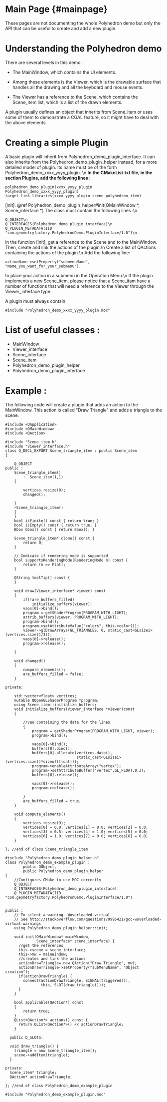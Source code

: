 Main Page                        {#mainpage}
============

These pages are not documenting the whole Polyhedron demo but only the API that can be useful to create and add a new plugin.

Understanding the Polyhedron demo
============

There are several levels in this demo. 

- The MainWindow, which contains the UI elements. 

- Among these elements is the Viewer, which is the drawable surface that handles all the drawing and all the keyboard and mouse events. 

- The Viewer has a reference to the Scene, which contains the Scene_item list, which is a list of the drawn elements. 

A plugin usually defines an object that inherits from Scene_item or uses some of them to demonstrate a CGAL feature, so it might have to deal with the above elements.

Creating a simple Plugin
============
A basic plugin will inherit from Polyhedron_demo_plugin_interface. It can also inherits from the Polyhedron_demo_plugin_helper instead, for a more detailed model of plugin.
Its name must be of the form Polyhedron_demo_xxxx_yyyy_plugin. \n
<b>In the CMakeList.txt file, in the section Plugins, add the following lines :</b>

    polyhedron_demo_plugin(xxxx_yyyy_plugin Polyhedron_demo_xxxx_yyyy_plugin)
    target_link_libraries(xxxx_yyyy_plugin scene_polyhedron_item) 
  
  [init]: @ref Polyhedron_demo_plugin_helper#init(QMainWindow *, Scene_interface *)
  The class must contain the following lines :\n
  
    Q_OBJECT\n
    Q_INTERFACES(Polyhedron_demo_plugin_interface)\n
    Q_PLUGIN_METADATA(IID "com.geometryfactory.PolyhedronDemo.PluginInterface/1.0")\n
    
In the function [init], get a reference to the Scene  and to the MainWindow. Then, create and link the actions of the plugin.\n
Create a list of QActions containing the actions of the plugin.\n
Add the following line:

    actionName->setProperty("submenuName", "Name_you_want_for_your_submenu");
    
to place your action in a submenu in the Operation Menu.\n
If the plugin implements a new Scene_item, please notice that a Scene_itam have a number of functions that will need a reference to the Viewer through the Viewer_interface type.

A plugin must always contain
~~~~~~~~~~~~~{.cpp}
#include "Polyhedron_demo_xxxx_yyyy_plugin.moc"
~~~~~~~~~~~~~

List of useful classes :
========================
- MainWindow
- Viewer_interface
- Scene_interface
- Scene_item
- Polyhedron_demo_plugin_helper
- Polyhedron_demo_plugin_interface


Example : 
============
The following code will create a plugin that adds an action to the MainWindow. This action is called "Draw Triangle" and adds a triangle to the scene.


~~~~~~~~~~~~~{.cpp}
#include <QApplication>
#include <QMainWindow>
#include <QAction>

#include "Scene_item.h"
#include "Viewer_interface.h"
class Q_DECL_EXPORT Scene_triangle_item : public Scene_item
{

    Q_OBJECT
public :
    Scene_triangle_item()
        :  Scene_item(1,1)
    {

        vertices.resize(0);
        changed();

    }
    ~Scene_triangle_item()
    {
    }
    bool isFinite() const { return true; }
    bool isEmpty() const { return true; }
    Bbox bbox() const { return Bbox(); }

    Scene_triangle_item* clone() const {
        return 0;
    }

    // Indicate if rendering mode is supported
    bool supportsRenderingMode(RenderingMode m) const {
        return (m == Flat);
    }

    QString toolTip() const {
    }

    void draw(Viewer_interface* viewer) const
    {
        if(!are_buffers_filled)
            initialize_buffers(viewer);
        vaos[0]->bind();
        program = getShaderProgram(PROGRAM_WITH_LIGHT);
        attrib_buffers(viewer, PROGRAM_WITH_LIGHT);
        program->bind();
        program->setAttributeValue("colors", this->color());
        viewer->glDrawArrays(GL_TRIANGLES, 0, static_cast<GLsizei>(vertices.size()/3));
        vaos[0]->release();
        program->release();

    }

    void changed()
    {
        compute_elements();
        are_buffers_filled = false;
    }

private:

    std::vector<float> vertices;
    mutable QOpenGLShaderProgram *program;
    using Scene_item::initialize_buffers;
    void initialize_buffers(Viewer_interface *viewer)const
    {

        //vao containing the data for the lines
        {
            program = getShaderProgram(PROGRAM_WITH_LIGHT, viewer);
            program->bind();

            vaos[0]->bind();
            buffers[0].bind();
            buffers[0].allocate(vertices.data(),
                                static_cast<GLsizei>(vertices.size()*sizeof(float)));
            program->enableAttributeArray("vertex");
            program->setAttributeBuffer("vertex",GL_FLOAT,0,3);
            buffers[0].release();

            vaos[0]->release();
            program->release();

        }
        are_buffers_filled = true;
    }

    void compute_elements()
    {
        vertices.resize(9);
        vertices[0] = 0.0; vertices[1] = 0.0; vertices[2] = 0.0;
        vertices[3] = 0.5; vertices[4] = 1.0; vertices[5] = 0.0;
        vertices[6] = 1.0; vertices[7] = 0.0; vertices[8] = 0.0;
    }

}; //end of class Scene_triangle_item

#include "Polyhedron_demo_plugin_helper.h"
class Polyhedron_demo_example_plugin :
        public QObject,
        public Polyhedron_demo_plugin_helper
{
    //Configures CMake to use MOC correctly
    Q_OBJECT
    Q_INTERFACES(Polyhedron_demo_plugin_interface)
    Q_PLUGIN_METADATA(IID "com.geometryfactory.PolyhedronDemo.PluginInterface/1.0")


public :
    // To silent a warning -Woverloaded-virtual
    // See http://stackoverflow.com/questions/9995421/gcc-woverloaded-virtual-warnings
    using Polyhedron_demo_plugin_helper::init;

    void init(QMainWindow* mainWindow,
              Scene_interface* scene_interface) {
      //get the references
      this->scene = scene_interface;
      this->mw = mainWindow;
      //creates and link the actions
      actionDrawTriangle= new QAction("Draw Triangle", mw);
      actionDrawTriangle->setProperty("subMenuName", "Object creation");
      if(actionDrawTriangle) {
        connect(actionDrawTriangle, SIGNAL(triggered()),
                this, SLOT(draw_triangle()));
      }
    }

    bool applicable(QAction*) const
    {
        return true;
    }
    QList<QAction*> actions() const {
      return QList<QAction*>() << actionDrawTriangle;
    }

  public Q_SLOTS:

  void draw_triangle() {
    triangle = new Scene_triangle_item();
    scene->addItem(triangle);
  }

private:
  Scene_item* triangle;
  QAction* actionDrawTriangle;

}; //end of class Polyhedron_demo_example_plugin

#include "Polyhedron_demo_example_plugin.moc"

~~~~~~~~~~~~~